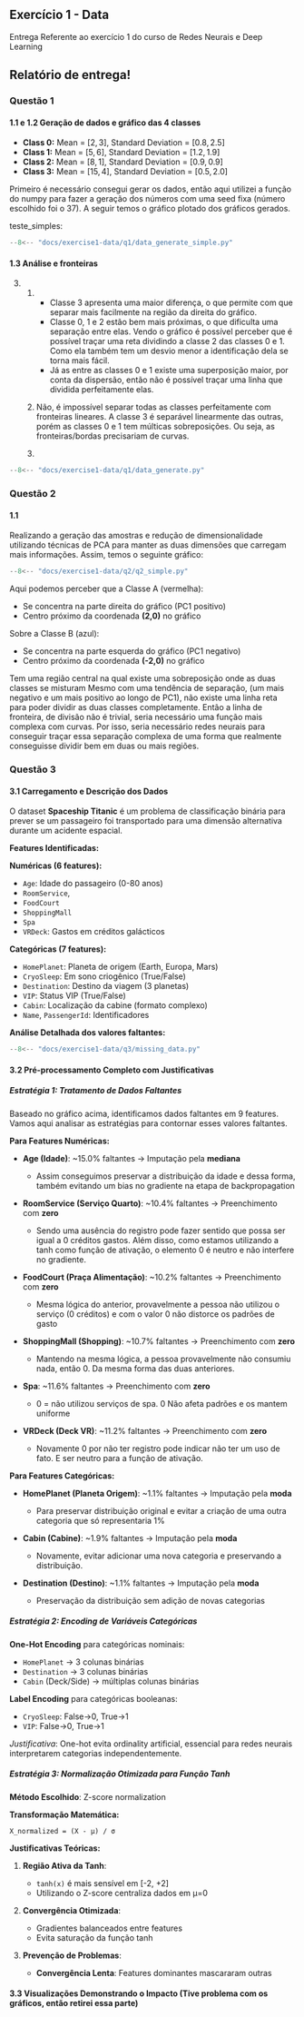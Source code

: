 ## Exercício 1 - Data

Entrega Referente ao exercício 1 do curso de Redes Neurais e Deep Learning


## Relatório de entrega!

### Questão 1

#### 1.1 e 1.2 Geração de dados e gráfico das 4 classes

* **Class 0:** Mean = $[2, 3]$, Standard Deviation = $[0.8, 2.5]$
* **Class 1:** Mean = $[5, 6]$, Standard Deviation = $[1.2, 1.9]$
* **Class 2:** Mean = $[8, 1]$, Standard Deviation = $[0.9, 0.9]$
* **Class 3:** Mean = $[15, 4]$, Standard Deviation = $[0.5, 2.0]$


Primeiro é necessário consegui gerar os dados, então aqui utilizei a função do numpy para fazer a geração dos números com uma seed fixa (número escolhido foi o 37). A seguir temos o gráfico plotado dos gráficos gerados.


teste_simples:

```python exec="1" html="1"
--8<-- "docs/exercise1-data/q1/data_generate_simple.py"
```

#### 1.3 Análise e fronteiras

3.  
    1.  - Classe 3 apresenta uma maior diferença, o que permite com que separar mais facilmente na região da direita do gráfico.
        - Classe 0, 1 e 2 estão bem mais próximas, o que dificulta uma separação entre elas. Vendo o gráfico é possível perceber que é possível traçar uma reta dividindo a classe 2 das classes 0 e 1. Como ela também tem um desvio menor a identificação dela se torna mais fácil.
        - Já as entre as classes 0 e 1 existe uma superposição maior, por conta da dispersão, então não é possível traçar uma linha que dividida perfeitamente elas.
   
    1. Não, é impossível separar todas as classes perfeitamente com fronteiras lineares. A classe 3 é separável linearmente das outras, porém as classes 0 e 1 tem múlticas sobreposições. Ou seja, as fronteiras/bordas precisariam de curvas.

    1. 

```python exec="1" html="1"
--8<-- "docs/exercise1-data/q1/data_generate.py"
``` 


### Questão 2

#### 1.1 

Realizando a geração das amostras e redução de dimensionalidade utilizando técnicas de PCA para manter as duas dimensões que carregam mais informações. Assim, temos o seguinte gráfico:

```python exec="1" html="1"
--8<-- "docs/exercise1-data/q2/q2_simple.py"
``` 
Aqui podemos perceber que a Classe A (vermelha):
- Se concentra na parte direita do gráfico (PC1 positivo)
- Centro próximo da coordenada **(2,0)** no gráfico

Sobre a Classe B (azul):
- Se concentra na parte esquerda do gráfico (PC1 negativo)
- Centro próximo da coordenada **(-2,0)** no gráfico

Tem uma região central na qual existe uma sobreposição onde as duas classes se misturam
Mesmo com uma tendência de separação, (um mais negativo e um mais positivo ao longo de PC1),  não existe uma linha reta para poder dividir as duas classes completamente.
Então a linha de fronteira, de divisão não é trivial, seria necessário uma função mais complexa com curvas. Por isso, seria necessário redes neurais para conseguir traçar essa separação complexa de uma forma que realmente conseguisse dividir bem em duas ou  mais regiões.


### Questão 3

#### 3.1 Carregamento e Descrição dos Dados 

O dataset **Spaceship Titanic** é um problema de classificação binária para prever se um passageiro foi transportado para uma dimensão alternativa durante um acidente espacial.

**Features Identificadas:**

**Numéricas (6 features):**
- `Age`: Idade do passageiro (0-80 anos)
- `RoomService`,
- `FoodCourt`
- `ShoppingMall`
- `Spa`
- `VRDeck`: Gastos em créditos galácticos

**Categóricas (7 features):**
- `HomePlanet`: Planeta de origem (Earth, Europa, Mars)
- `CryoSleep`: Em sono criogênico (True/False)
- `Destination`: Destino da viagem (3 planetas)
- `VIP`: Status VIP (True/False)
- `Cabin`: Localização da cabine (formato complexo)
- `Name`, `PassengerId`: Identificadores

**Análise Detalhada dos valores faltantes:**

```python exec="1" html="1"
--8<-- "docs/exercise1-data/q3/missing_data.py"
```

#### 3.2 Pré-processamento Completo com Justificativas 

##### **Estratégia 1: Tratamento de Dados Faltantes**

Baseado no gráfico acima, identificamos dados faltantes em 9 features. Vamos aqui analisar as estratégias para contornar esses valores faltantes.

**Para Features Numéricas:**

- **Age (Idade)**: ~15.0% faltantes → Imputação pela **mediana**
    - Assim conseguimos preservar a distribuição da idade e dessa forma, também evitando um bias no gradiente na etapa de backpropagation

- **RoomService (Serviço Quarto)**: ~10.4% faltantes → Preenchimento com **zero**
    - Sendo uma ausência do registro pode fazer sentido que possa ser igual a 0 créditos gastos. Além disso, como estamos utilizando a tanh como função de ativação, o elemento 0 é neutro e não interfere no gradiente.

- **FoodCourt (Praça Alimentação)**: ~10.2% faltantes → Preenchimento com **zero**
    - Mesma lógica do anterior, provavelmente a pessoa não utilizou o serviço (0 créditos) e com o valor 0 não distorce os padrões de gasto

- **ShoppingMall (Shopping)**: ~10.7% faltantes → Preenchimento com **zero**
    - Mantendo na mesma lógica, a pessoa provavelmente não consumiu nada, então 0. Da mesma forma das duas anteriores.

- **Spa**: ~11.6% faltantes → Preenchimento com **zero**
    - 0 = não utilizou serviços de spa. 0 Não afeta padrões e os mantem uniforme

- **VRDeck (Deck VR)**: ~11.2% faltantes → Preenchimento com **zero**
    - Novamente 0 por não ter registro pode indicar não ter um uso de fato. E ser neutro para a função de ativação.

**Para Features Categóricas:**

- **HomePlanet (Planeta Origem)**: ~1.1% faltantes → Imputação pela **moda**
    - Para preservar distribuição original e evitar a criação de uma outra categoria que só representaria 1%

- **Cabin (Cabine)**: ~1.9% faltantes → Imputação pela **moda**
    - Novamente, evitar adicionar uma nova categoria e preservando a distribuição.

- **Destination (Destino)**: ~1.1% faltantes → Imputação pela **moda**
    - Preservação da distribuição sem adição de novas categorias


##### **Estratégia 2: Encoding de Variáveis Categóricas**

**One-Hot Encoding** para categóricas nominais:
- `HomePlanet` → 3 colunas binárias
- `Destination` → 3 colunas binárias  
- `Cabin` (Deck/Side) → múltiplas colunas binárias

**Label Encoding** para categóricas booleanas:
- `CryoSleep`: False→0, True→1
- `VIP`: False→0, True→1

*Justificativa*: One-hot evita ordinality artificial, essencial para redes neurais interpretarem categorias independentemente.


##### **Estratégia 3: Normalização Otimizada para Função Tanh**

**Método Escolhido**: Z-score normalization

**Transformação Matemática:**
```
X_normalized = (X - μ) / σ
```

**Justificativas Teóricas:**

1. **Região Ativa da Tanh**:
   - `tanh(x)` é mais sensível em [-2, +2]
   - Utilizando o Z-score centraliza dados em μ=0

2. **Convergência Otimizada**:
   - Gradientes balanceados entre features
   - Evita saturação da função tanh

3. **Prevenção de Problemas**:
   - **Convergência Lenta**: Features dominantes mascararam outras

#### 3.3 Visualizações Demonstrando o Impacto (Tive problema com os gráficos, então retirei essa parte)
<!-- 
```python exec="1" html="1"
--8<-- "docs/exercise1-data/q3/q3_simple.py"
```

**Análise das Visualizações:**

**Antes da Normalização:**
- `Age`: μ=29.0, σ=14.0, range=[0, 80] 
- `RoomService`: μ=224.7, σ=666.7, range=[0, 8000+]
- **Problema**: Escalas completamente diferentes

**Após Normalização:**
- Todas as features: μ≈0.000, σ≈1.000, range≈[-3, +3]
- **Benefício**: Escalas uniformizadas

**Impacto na Rede Neural:**

1. **Região Ótima para Tanh**: 68% dos dados agora estão em [-1, +1], onde tanh tem máxima sensibilidade
2. **Gradientes Balanceados**: Todas as features contribuem igualmente para o aprendizado
3. **Convergência Rápida**: Eliminação de features dominantes acelera treinamento

**Exemplo Prático de Melhoria:**
- **Sem normalização**: RoomService (escala 0-8000) dominaria Age (escala 0-80)
- **Com normalização**: Ambas contribuem igualmente para a decisão




O preprocessing foi feito para que o dataset se tornasse mais otimizado, visando garantindo que a rede neural possa aprender eficientemente os padrões necessários para classificar corretamente.
     -->